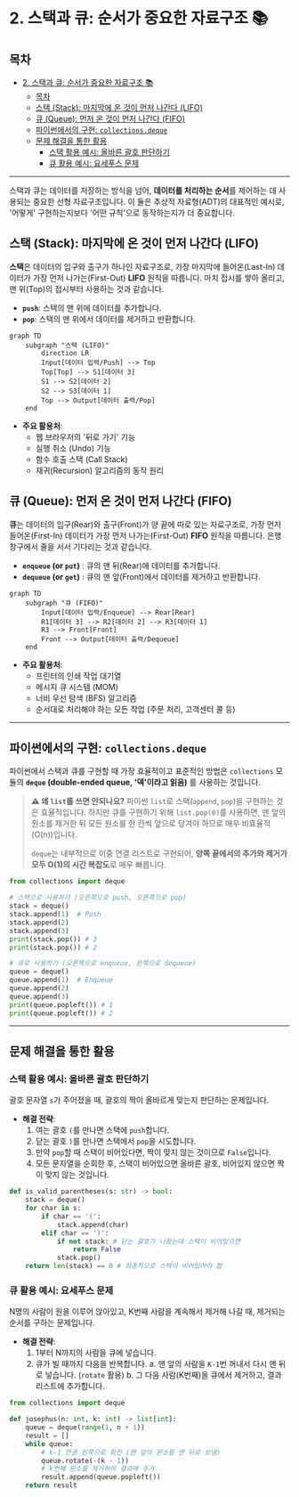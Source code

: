 # 2. 스택과 큐: 순서가 중요한 자료구조 📚

## 목차
- [2. 스택과 큐: 순서가 중요한 자료구조 📚](#2-스택과-큐-순서가-중요한-자료구조-)
  - [목차](#목차)
  - [스택 (Stack): 마지막에 온 것이 먼저 나간다 (LIFO)](#스택-stack-마지막에-온-것이-먼저-나간다-lifo)
  - [큐 (Queue): 먼저 온 것이 먼저 나간다 (FIFO)](#큐-queue-먼저-온-것이-먼저-나간다-fifo)
  - [파이썬에서의 구현: `collections.deque`](#파이썬에서의-구현-collectionsdeque)
  - [문제 해결을 통한 활용](#문제-해결을-통한-활용)
    - [스택 활용 예시: 올바른 괄호 판단하기](#스택-활용-예시-올바른-괄호-판단하기)
    - [큐 활용 예시: 요세푸스 문제](#큐-활용-예시-요세푸스-문제)

---

스택과 큐는 데이터를 저장하는 방식을 넘어, **데이터를 처리하는 순서**를 제어하는 데 사용되는 중요한 선형 자료구조입니다. 이 둘은 추상적 자료형(ADT)의 대표적인 예시로, '어떻게' 구현하는지보다 '어떤 규칙'으로 동작하는지가 더 중요합니다.

## 스택 (Stack): 마지막에 온 것이 먼저 나간다 (LIFO)

**스택**은 데이터의 입구와 출구가 하나인 자료구조로, 가장 마지막에 들어온(Last-In) 데이터가 가장 먼저 나가는(First-Out) **LIFO** 원칙을 따릅니다. 마치 접시를 쌓아 올리고, 맨 위(Top)의 접시부터 사용하는 것과 같습니다.

- **`push`**: 스택의 맨 위에 데이터를 추가합니다.
- **`pop`**: 스택의 맨 위에서 데이터를 제거하고 반환합니다.

```mermaid
graph TD
    subgraph "스택 (LIFO)"
        direction LR
        Input[데이터 입력/Push] --> Top
        Top[Top] --> S1[데이터 3]
        S1 --> S2[데이터 2]
        S2 --> S3[데이터 1]
        Top --> Output[데이터 출력/Pop]
    end
```

- **주요 활용처**:
    - 웹 브라우저의 '뒤로 가기' 기능
    - 실행 취소 (Undo) 기능
    - 함수 호출 스택 (Call Stack)
    - 재귀(Recursion) 알고리즘의 동작 원리

## 큐 (Queue): 먼저 온 것이 먼저 나간다 (FIFO)

**큐**는 데이터의 입구(Rear)와 출구(Front)가 양 끝에 따로 있는 자료구조로, 가장 먼저 들어온(First-In) 데이터가 가장 먼저 나가는(First-Out) **FIFO** 원칙을 따릅니다. 은행 창구에서 줄을 서서 기다리는 것과 같습니다.

- **`enqueue` (or `put`)** : 큐의 맨 뒤(Rear)에 데이터를 추가합니다.
- **`dequeue` (or `get`)** : 큐의 맨 앞(Front)에서 데이터를 제거하고 반환합니다.

```mermaid
graph TD
    subgraph "큐 (FIFO)"
        Input[데이터 입력/Enqueue] --> Rear[Rear]
        R1[데이터 3] --> R2[데이터 2] --> R3[데이터 1]
        R3 --> Front[Front]
        Front --> Output[데이터 출력/Dequeue]
    end
```

- **주요 활용처**:
    - 프린터의 인쇄 작업 대기열
    - 메시지 큐 시스템 (MOM)
    - 너비 우선 탐색 (BFS) 알고리즘
    - 순서대로 처리해야 하는 모든 작업 (주문 처리, 고객센터 콜 등)

---

## 파이썬에서의 구현: `collections.deque`

파이썬에서 스택과 큐를 구현할 때 가장 효율적이고 표준적인 방법은 `collections` 모듈의 **`deque` (double-ended queue, '덱'이라고 읽음)** 를 사용하는 것입니다.

> **⚠️ 왜 `list`를 쓰면 안되나요?**
> 파이썬 `list`로 스택(`append`, `pop`)을 구현하는 것은 효율적입니다. 하지만 큐를 구현하기 위해 `list.pop(0)`를 사용하면, 맨 앞의 원소를 제거한 뒤 모든 원소를 한 칸씩 앞으로 당겨야 하므로 매우 비효율적(O(n))입니다.
>
> `deque`는 내부적으로 이중 연결 리스트로 구현되어, **양쪽 끝에서의 추가와 제거가 모두 O(1)의 시간 복잡도**로 매우 빠릅니다.

```python
from collections import deque

# 스택으로 사용하기 (오른쪽으로 push, 오른쪽으로 pop)
stack = deque()
stack.append(1)  # Push
stack.append(2)
stack.append(3)
print(stack.pop()) # 3
print(stack.pop()) # 2

# 큐로 사용하기 (오른쪽으로 enqueue, 왼쪽으로 dequeue)
queue = deque()
queue.append(1)  # Enqueue
queue.append(2)
queue.append(3)
print(queue.popleft()) # 1
print(queue.popleft()) # 2
```

---

## 문제 해결을 통한 활용

### 스택 활용 예시: 올바른 괄호 판단하기
괄호 문자열 `s`가 주어졌을 때, 괄호의 짝이 올바르게 맞는지 판단하는 문제입니다.

- **해결 전략**:
    1. 여는 괄호 `(`를 만나면 스택에 `push`합니다.
    2. 닫는 괄호 `)`를 만나면 스택에서 `pop`을 시도합니다.
    3. 만약 `pop`할 때 스택이 비어있다면, 짝이 맞지 않는 것이므로 `False`입니다.
    4. 모든 문자열을 순회한 후, 스택이 비어있으면 올바른 괄호, 비어있지 않으면 짝이 맞지 않는 것입니다.

```python
def is_valid_parentheses(s: str) -> bool:
    stack = deque()
    for char in s:
        if char == '(':
            stack.append(char)
        elif char == ')':
            if not stack: # 닫는 괄호가 나왔는데 스택이 비어있으면
                return False
            stack.pop()
    return len(stack) == 0 # 최종적으로 스택이 비어있어야 함
```

### 큐 활용 예시: 요세푸스 문제
N명의 사람이 원을 이루어 앉아있고, K번째 사람을 계속해서 제거해 나갈 때, 제거되는 순서를 구하는 문제입니다.

- **해결 전략**:
    1. 1부터 N까지의 사람을 큐에 넣습니다.
    2. 큐가 빌 때까지 다음을 반복합니다.
        a. 맨 앞의 사람을 `K-1`번 꺼내서 다시 맨 뒤로 넣습니다. (`rotate` 활용)
        b. 그 다음 사람(K번째)을 큐에서 제거하고, 결과 리스트에 추가합니다.

```python
from collections import deque

def josephus(n: int, k: int) -> list[int]:
    queue = deque(range(1, n + 1))
    result = []
    while queue:
        # k-1 만큼 왼쪽으로 회전 (맨 앞의 원소를 맨 뒤로 보냄)
        queue.rotate(-(k - 1))
        # k번째 원소를 제거하여 결과에 추가
        result.append(queue.popleft())
    return result
```
